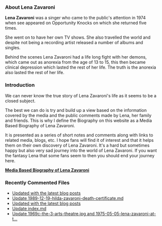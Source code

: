 ### About Lena Zavaroni

<p><strong>Lena Zavaroni</strong> was a singer who came to the public's attention in 1974 when see appeared on Opportunity Knocks on which she returned five times.</p>

<p>She went on to have her own TV shows. She also travelled the world and despite not being a recording artist released a number of albums and singles.</p>

<p>Behind the scenes Lena Zavaroni had a life long fight with her demons, which came out as anorexia from the age of 13 to 15, this then became clinical depression which lasted the rest of her life. The truth is the anorexia also lasted the rest of her life.</p>

### Introduction

<p>We can never know the true story of Lena Zavaroni's life as it seems to be a closed subject.</p>

<p>The best we can do is try and build up a view based on the information covered by the media and the public comments made by Lena, her family and friends. This is why I define the Biography on this website as a Media Based Biography of Lena Zavaroni.</p>

<p>It is presented as a series of short notes and comments along with links to related media, blogs, etc. I hope fans will find it of interest and that it helps them on their own discovery of Lena Zavaroni. It's a hard but sometimes happy but also very sad journey into the world of Lena Zavaroni. If you want the fantasy Lena that some fans seem to then you should end your journey here.</p>

<a href="https://fanzoflenazavaroni.github.io/biography/lena-zavaroni/"><strong>Media Based Biography of Lena Zavaroni</strong></a>

### Recently Commented Files

<!-- BLOG-POST-LIST:START -->
- [Updated with the latest blog posts](https://github.com/FanzOfLenaZavaroni/fanzoflenazavaroni.github.io/commit/db3cdad08c39e510039fd2a00ef14dddf4e22c2b)
- [Update 1989-12-19-hilda-zavaroni-death-certificate.md](https://github.com/FanzOfLenaZavaroni/fanzoflenazavaroni.github.io/commit/4bea48610a8eabd0909fb4e383c648291c69fb45)
- [Updated with the latest blog posts](https://github.com/FanzOfLenaZavaroni/fanzoflenazavaroni.github.io/commit/ce44ddcded990ddc124892f7b394da8ff7ff5891)
- [Update index.md](https://github.com/FanzOfLenaZavaroni/fanzoflenazavaroni.github.io/commit/778388ca41089ead7eed727682a3359feac55c71)
- [Update 1969c-the-3-arts-theatre.jpg and 1975-05-05-lena-zavaroni-at-t…](https://github.com/FanzOfLenaZavaroni/fanzoflenazavaroni.github.io/commit/60a3053c5b6721134cb7dbd9c2ad5c276d3755d6)
<!-- BLOG-POST-LIST:END -->
